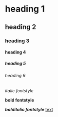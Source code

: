 # heading 1
## heading 2
### heading 3
#### heading 4
##### heading 5
###### heading 6

*italic fontstyle*

**bold fontstyle**

***bolditalic fontstyle***
[text](https://www.gmail.com)
